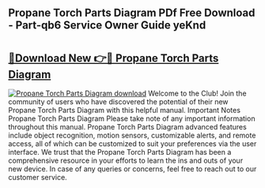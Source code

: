 ## Propane Torch Parts Diagram PDf Free Download - Part-qb6 Service Owner Guide yeKnd

# <h2><a href="http://dfru92.blite.top/?on=Propane+Torch+Parts+Diagram">🔗Download New 👉🔴 Propane Torch Parts Diagram</a></h2>

[![Propane Torch Parts Diagram download](https://i.imgur.com/lujVjoI.png)](http://dfru92.blite.top/?on=Propane+Torch+Parts+Diagram)
Welcome to the Club! Join the community of users who have discovered the potential of their new Propane Torch Parts Diagram with this helpful manual. Important Notes Propane Torch Parts Diagram Please take note of any important information throughout this manual. Propane Torch Parts Diagram advanced features include object recognition, motion sensors, customizable alerts, and remote access, all of which can be customized to suit your preferences via the user interface. We trust that the Propane Torch Parts Diagram has been a comprehensive resource in your efforts to learn the ins and outs of your new device. In case of any queries or concerns, feel free to reach out to our customer service.
